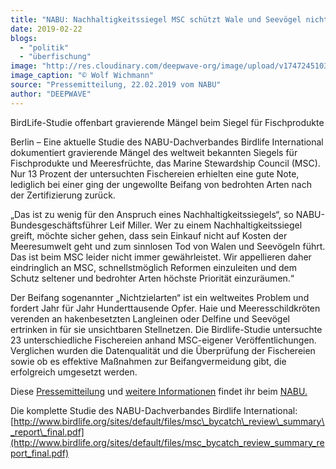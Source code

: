 ```yaml
---
title: "NABU: Nachhaltigkeitssiegel MSC schützt Wale und Seevögel nicht ausreichend"
date: 2019-02-22
blogs: 
  - "politik"
  - "überfischung"
image: "http://res.cloudinary.com/deepwave-org/image/upload/v1747245103/deepwave.org/GillNetLostCormorant_007.jpg"
image_caption: "© Wolf Wichmann"
source: "Pressemitteilung, 22.02.2019 vom NABU"
author: "DEEPWAVE"
---
```


BirdLife-Studie offenbart gravierende Mängel beim Siegel für Fischprodukte

Berlin – Eine aktuelle Studie des NABU-Dachverbandes Birdlife International dokumentiert gravierende Mängel des weltweit bekannten Siegels für Fischprodukte und Meeresfrüchte, das Marine Stewardship Council (MSC). Nur 13 Prozent der untersuchten Fischereien erhielten eine gute Note, lediglich bei einer ging der ungewollte Beifang von bedrohten Arten nach der Zertifizierung zurück.

„Das ist zu wenig für den Anspruch eines Nachhaltigkeitssiegels“, so NABU-Bundesgeschäftsführer Leif Miller. Wer zu einem Nachhaltigkeitssiegel greift, möchte sicher gehen, dass sein Einkauf nicht auf Kosten der Meeresumwelt geht und zum sinnlosen Tod von Walen und Seevögeln führt. Das ist beim MSC leider nicht immer gewährleistet. Wir appellieren daher eindringlich an MSC, schnellstmöglich Reformen einzuleiten und dem Schutz seltener und bedrohter Arten höchste Priorität einzuräumen.“

Der Beifang sogenannter „Nichtzielarten“ ist ein weltweites Problem und fordert Jahr für Jahr Hunderttausende Opfer. Haie und Meeresschildkröten verenden an hakenbesetzten Langleinen oder Delfine und Seevögel ertrinken in für sie unsichtbaren Stellnetzen. Die Birdlife-Studie untersuchte 23 unterschiedliche Fischereien anhand MSC-eigener Veröffentlichungen. Verglichen wurden die Datenqualität und die Überprüfung der Fischereien sowie ob es effektive Maßnahmen zur Beifangvermeidung gibt, die erfolgreich umgesetzt werden.

Diese [Pressemitteilung](https://www.nabu.de/presse/pressemitteilungen/index.php?popup=true&show=25682&db=presseservice) und [weitere Informationen](https://www.nabu.de/news/2019/02/25954.html) findet ihr beim [NABU.](https://www.nabu.de/)

Die komplette Studie des NABU-Dachverbandes Birdlife International: [http://www.birdlife.org/sites/default/files/msc\_bycatch\_review\_summary\_report\_final.pdf](http://www.birdlife.org/sites/default/files/msc_bycatch_review_summary_report_final.pdf)
